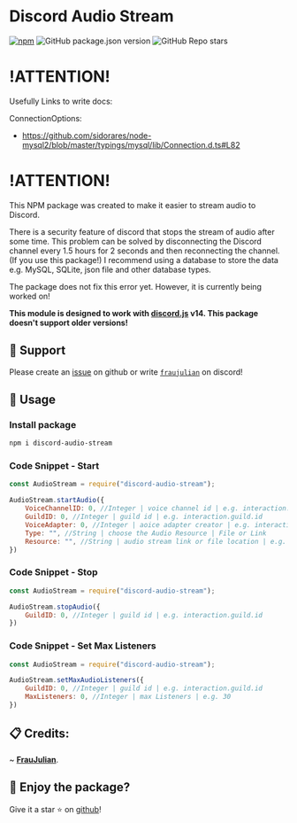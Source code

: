 # Discord Audio Stream

[![npm](https://img.shields.io/npm/dw/discord-audio-stream)](http://npmjs.org/package/discord-audio-stream)
![GitHub package.json version](https://img.shields.io/github/package-json/v/FrauJulian/discord-audio-stream)
![GitHub Repo stars](https://img.shields.io/github/stars/FrauJulian/discord-audio-stream?style=social)

# !ATTENTION!

Usefully Links to write docs:

ConnectionOptions:
- https://github.com/sidorares/node-mysql2/blob/master/typings/mysql/lib/Connection.d.ts#L82

# !ATTENTION!

<p>This NPM package was created to make it easier to stream audio to Discord.</p>
<p>There is a security feature of discord that stops the stream of audio after some time. This problem can be solved by disconnecting the Discord channel every 1.5 hours for 2 seconds and then reconnecting the channel. (If you use this package!) I recommend using a database to store the data e.g. MySQL, SQLite, json file and other database types.</p>
<p>The package does not fix this error yet. However, it is currently being worked on!</p>

**This module is designed to work with [discord.js](https://discord.js.org/) v14. This package doesn't support older
versions!**

## 👋 Support

Please create an [issue](https://github.com/FrauJulian/DiscordAudioStreamNPM/issues) on github or write [`fraujulian`](https://discord.com/users/860206216893693973) on discord!

## 📝 Usage

### Install package

```bash
npm i discord-audio-stream
```

### Code Snippet - Start

```js
const AudioStream = require("discord-audio-stream");

AudioStream.startAudio({
    VoiceChannelID: 0, //Integer | voice channel id | e.g. interaction.member.voice.channel.id
    GuildID: 0, //Integer | guild id | e.g. interaction.guild.id
    VoiceAdapter: 0, //Integer | aoice adapter creator | e.g. interaction.guild.voiceAdapterCreator
    Type: "", //String | choose the Audio Resource | File or Link
    Resource: "", //String | audio stream link or file location | e.g. https://synradiode.stream.laut.fm/synradiode
})
```

### Code Snippet - Stop

```js
const AudioStream = require("discord-audio-stream");

AudioStream.stopAudio({
    GuildID: 0, //Integer | guild id | e.g. interaction.guild.id
})
```

### Code Snippet - Set Max Listeners

```js
const AudioStream = require("discord-audio-stream");

AudioStream.setMaxAudioListeners({
    GuildID: 0, //Integer | guild id | e.g. interaction.guild.id
    MaxListeners: 0, //Integer | max Listeners | e.g. 30
})
```

## 📋 Credits:
~ [**FrauJulian**](https://fraujulian.xyz/).

## 🤝 Enjoy the package?

Give it a star ⭐ on [github](https://github.com/FrauJulian/discord-audio-stream)!